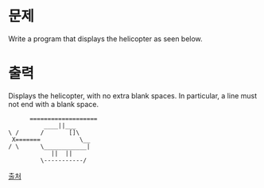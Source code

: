 # 문제

Write a program that displays the helicopter as seen below.

# 출력

Displays the helicopter, with no extra blank spaces. In particular, a line must not end with a blank space.

```
      ===================
          ____||___
\ /      /       []\
 X=======           \__
/ \      \____________|
            ||  ||
         \-----------/
```

[출처](https://www.acmicpc.net/problem/14337)
